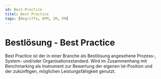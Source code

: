 ```yaml
---
id: Best-Practice
titel: Best Practice
tags: [Begriffe, BPM, IM, PM]
---
```


# Bestlösung - Best Practice

Best Practice ist der in einer Branche als Bestlösung angesehene Prozess-, System- und/oder Organisationsstandard. Wird im Zusammenhang mit Benchmarking als Instrument zur Bewertung der eigenen Ist-Position und der zukünftigen, möglichen
Leistungsfähigkeit genutzt.
